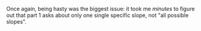 Once again, being hasty was the biggest issue: it took me _minutes_ to figure out that part 1 asks about only one single specific slope, not "all possible slopes".
